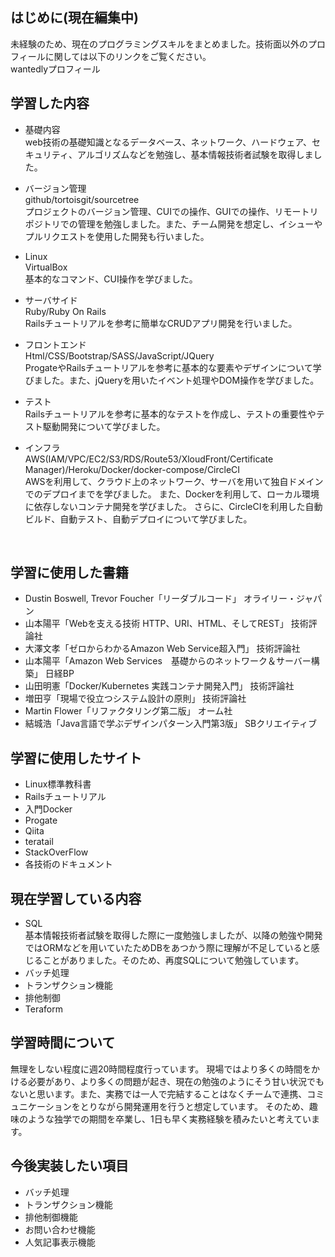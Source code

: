 ## はじめに(現在編集中)
未経験のため、現在のプログラミングスキルをまとめました。技術面以外のプロフィールに関しては以下のリンクをご覧ください。<br>
wantedlyプロフィール

## 学習した内容
- 基礎内容<br>
web技術の基礎知識となるデータベース、ネットワーク、ハードウェア、セキュリティ、アルゴリズムなどを勉強し、基本情報技術者試験を取得しました。<br>

- バージョン管理<br>
github/tortoisgit/sourcetree<br>
プロジェクトのバージョン管理、CUIでの操作、GUIでの操作、リモートリポジトリでの管理を勉強しました。また、チーム開発を想定し、イシューやプルリクエストを使用した開発も行いました。<br>
- Linux<br>
VirtualBox<br>
基本的なコマンド、CUI操作を学びました。<br>
- サーバサイド<br>
Ruby/Ruby On Rails<br>
Railsチュートリアルを参考に簡単なCRUDアプリ開発を行いました。<br>
- フロントエンド<br>
Html/CSS/Bootstrap/SASS/JavaScript/JQuery<br>
ProgateやRailsチュートリアルを参考に基本的な要素やデザインについて学びました。また、jQueryを用いたイベント処理やDOM操作を学びました。<br>
- テスト<br>
Railsチュートリアルを参考に基本的なテストを作成し、テストの重要性やテスト駆動開発について学びました。<br>
- インフラ<br>
AWS(IAM/VPC/EC2/S3/RDS/Route53/XloudFront/Certificate Manager)/Heroku/Docker/docker-compose/CircleCI<br>
AWSを利用して、クラウド上のネットワーク、サーバを用いて独自ドメインでのデプロイまでを学びました。
また、Dockerを利用して、ローカル環境に依存しないコンテナ開発を学びました。
さらに、CircleCIを利用した自動ビルド、自動テスト、自動デプロイについて学びました。
<br>

## 学習に使用した書籍
- Dustin Boswell, Trevor Foucher「リーダブルコード」 オライリー・ジャパン
- 山本陽平「Webを支える技術 HTTP、URI、HTML、そしてREST」 技術評論社
- 大澤文孝「ゼロからわかるAmazon Web Service超入門」 技術評論社　
- 山本陽平「Amazon Web Services　基礎からのネットワーク＆サーバー構築」 日経BP
- 山田明憲「Docker/Kubernetes 実践コンテナ開発入門」 技術評論社
- 増田亨「現場で役立つシステム設計の原則」 技術評論社
- Martin Flower「リファクタリング第二版」 オーム社
- 結城浩「Java言語で学ぶデザインパターン入門第3版」 SBクリエイティブ

## 学習に使用したサイト
- Linux標準教科書
- Railsチュートリアル
- 入門Docker
- Progate
- Qiita
- teratail
- StackOverFlow
- 各技術のドキュメント

## 現在学習している内容
- SQL<br>
基本情報技術者試験を取得した際に一度勉強しましたが、以降の勉強や開発ではORMなどを用いていたためDBをあつかう際に理解が不足していると感じることがありました。そのため、再度SQLについて勉強しています。
- バッチ処理
- トランザクション機能
- 排他制御
- Teraform

## 学習時間について
無理をしない程度に週20時間程度行っています。
現場ではより多くの時間をかける必要があり、より多くの問題が起き、現在の勉強のようにそう甘い状況でもないと思います。また、実務では一人で完結することはなくチームで連携、コミュニケーションをとりながら開発運用を行うと想定しています。
そのため、趣味のような独学での期間を卒業し、1日も早く実務経験を積みたいと考えています。

## 今後実装したい項目
- バッチ処理
- トランザクション機能
- 排他制御機能
- お問い合わせ機能
- 人気記事表示機能
